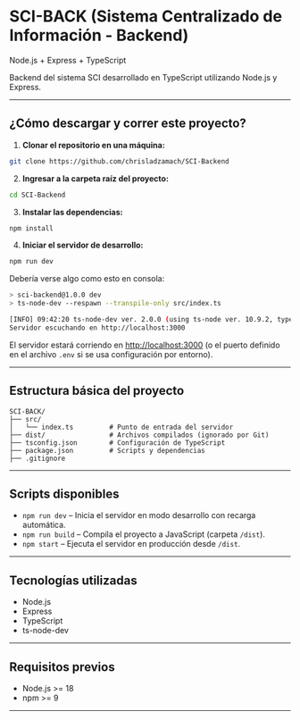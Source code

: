 # SCI-BACK (Sistema Centralizado de Información - Backend)  
Node.js + Express + TypeScript

Backend del sistema SCI desarrollado en TypeScript utilizando Node.js y Express.

---

## ¿Cómo descargar y correr este proyecto?

1. **Clonar el repositorio en una máquina:**

```bash
git clone https://github.com/chrisladzamach/SCI-Backend
```

2. **Ingresar a la carpeta raíz del proyecto:**

```bash
cd SCI-Backend
```

3. **Instalar las dependencias:**

```bash
npm install
```

4. **Iniciar el servidor de desarrollo:**

```bash
npm run dev
```

Debería verse algo como esto en consola:

```bash
> sci-backend@1.0.0 dev
> ts-node-dev --respawn --transpile-only src/index.ts

[INFO] 09:42:20 ts-node-dev ver. 2.0.0 (using ts-node ver. 10.9.2, typescript ver. 5.8.3)
Servidor escuchando en http://localhost:3000
```

El servidor estará corriendo en [http://localhost:3000](http://localhost:3000) (o el puerto definido en el archivo `.env` si se usa configuración por entorno).

---

## Estructura básica del proyecto

```
SCI-BACK/
├── src/
│   └── index.ts         # Punto de entrada del servidor
├── dist/                # Archivos compilados (ignorado por Git)
├── tsconfig.json        # Configuración de TypeScript
├── package.json         # Scripts y dependencias
├── .gitignore
```

---

## Scripts disponibles

- `npm run dev` – Inicia el servidor en modo desarrollo con recarga automática.
- `npm run build` – Compila el proyecto a JavaScript (carpeta `/dist`).
- `npm start` – Ejecuta el servidor en producción desde `/dist`.

---

## Tecnologías utilizadas

- Node.js
- Express
- TypeScript
- ts-node-dev

---

## Requisitos previos

- Node.js >= 18
- npm >= 9

---
